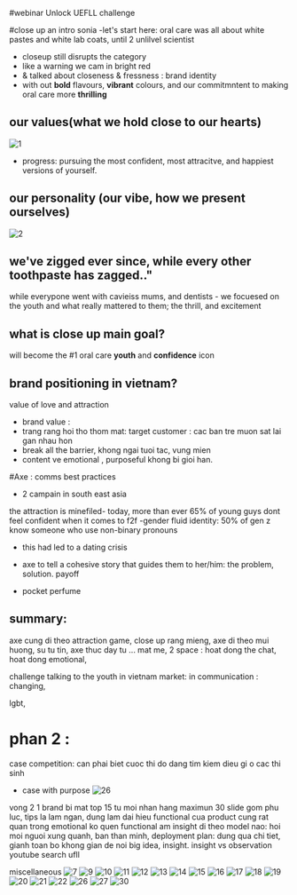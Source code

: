 #webinar Unlock UEFLL challenge

#close up an intro sonia
-let's start here: oral care was all about white pastes and white lab coats, until 2 unlilvel scientist
- closeup still disrupts the category
- like a warning we cam in bright red
- & talked about closeness & fressness : brand identity
- with out __bold__ flavours, __vibrant__ colours, and our commitmntent to making oral care more __thrilling__
## our values(what we hold close to our hearts)
![1](resources/webinar20/1.png)
- progress: pursuing the most confident, most attracitve, and happiest versions of yourself.

## our personality (our vibe, how we present ourselves)
![2](resources/webinar20/2.png)

## we've zigged ever since, while every other toothpaste has zagged.."
while everypone went with cavieiss mums, and dentists - we focuesed on the youth and what really mattered to them; the thrill, and excitement

## what is close up main goal?
will become the #1 oral care __youth__ and __confidence__ icon
## brand positioning in vietnam?
value of love and attraction
- brand value : 
- trang rang hoi tho thom mat: target customer : cac ban tre muon sat lai gan nhau hon
- break all the barrier, khong ngai tuoi tac, vung mien
- content ve emotional , purposeful khong bi gioi han.

#Axe : comms best practices
- 2 campain in south east asia

the attraction is minefiled- today, more than ever
65% of young guys dont feel confident when it comes to f2f
-gender fluid identity: 50% of gen z know someone who use non-binary pronouns

- this had led to a dating crisis
- axe to tell a cohesive story that guides them to her/him: the problem, solution. payoff

- pocket perfume
## summary:
axe cung di theo attraction game, close up rang mieng, axe di theo mui huong, su tu tin, axe thuc day tu ... mat me, 2 space : hoat dong the chat, hoat dong emotional,

challenge talking to the youth in vietnam market:
in communication : changing, 

lgbt, 

# phan 2 :
case competition: can phai biet cuoc thi do dang tim kiem dieu gi o cac thi sinh

- case with purpose
![26](resources/webinar/26.png)

vong 2 1 brand bi mat
top 15 tu moi nhan hang
maximun 30 slide gom phu luc, tips la lam ngan, dung lam dai
hieu functional cua product cung rat quan trong
emotional ko quen functional
am insight di theo model nao: hoi moi nguoi xung quanh, ban than minh,
deployment plan: dung qua chi tiet, gianh toan bo khong gian de noi big idea, insight.
insight vs observation
youtube search ufll

miscellaneous
![7](resources/webinar20/7.png)
![9](resources/webinar20/9.png)
![10](resources/webinar20/10.png)
![11](resources/webinar20/11.png)
![12](resources/webinar20/12.png)
![13](resources/webinar20/13.png)
![14](resources/webinar20/14.png)
![15](resources/webinar20/15.png)
![16](resources/webinar20/16.png)
![17](resources/webinar20/17.png)
![18](resources/webinar20/18.png)
![19](resources/webinar20/19.png)
![20](resources/webinar20/20.png)
![21](resources/webinar20/21.png)
![22](resources/webinar20/22.png)
![26](resources/webinar20/26.png)
![27](resources/webinar20/27.png)
![30](resources/webinar20/30.png)

